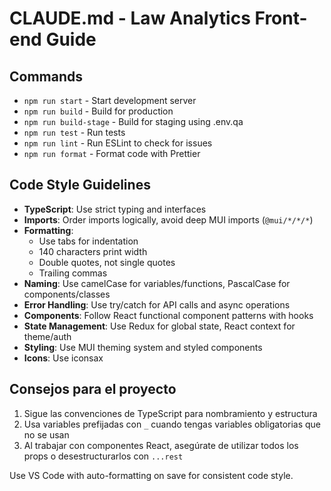 # CLAUDE.md - Law Analytics Front-end Guide

## Commands

- `npm run start` - Start development server
- `npm run build` - Build for production
- `npm run build-stage` - Build for staging using .env.qa
- `npm run test` - Run tests
- `npm run lint` - Run ESLint to check for issues
- `npm run format` - Format code with Prettier

## Code Style Guidelines

- **TypeScript**: Use strict typing and interfaces
- **Imports**: Order imports logically, avoid deep MUI imports (`@mui/*/*/*`)
- **Formatting**:
  - Use tabs for indentation
  - 140 characters print width
  - Double quotes, not single quotes
  - Trailing commas
- **Naming**: Use camelCase for variables/functions, PascalCase for components/classes
- **Error Handling**: Use try/catch for API calls and async operations
- **Components**: Follow React functional component patterns with hooks
- **State Management**: Use Redux for global state, React context for theme/auth
- **Styling**: Use MUI theming system and styled components
- **Icons**: Use iconsax

## Consejos para el proyecto

1. Sigue las convenciones de TypeScript para nombramiento y estructura
2. Usa variables prefijadas con `_` cuando tengas variables obligatorias que no se usan
3. Al trabajar con componentes React, asegúrate de utilizar todos los props o desestructurarlos con `...rest`

Use VS Code with auto-formatting on save for consistent code style.
